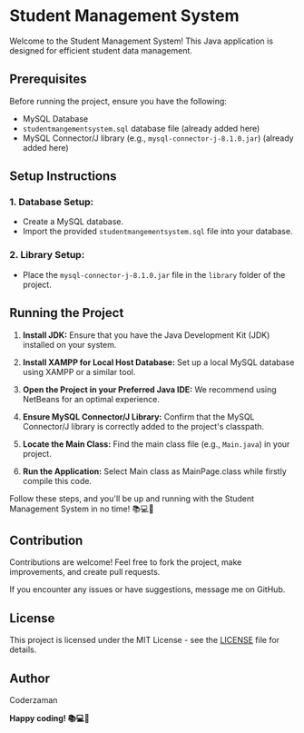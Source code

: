 # Student Management System

Welcome to the Student Management System! This Java application is designed for efficient student data management.

## Prerequisites

Before running the project, ensure you have the following:
- MySQL Database
- `studentmangementsystem.sql` database file (already added here)
- MySQL Connector/J library (e.g., `mysql-connector-j-8.1.0.jar`) (already added here)

## Setup Instructions

### 1. Database Setup:
   - Create a MySQL database.
   - Import the provided `studentmangementsystem.sql` file into your database.

### 2. Library Setup:
   - Place the `mysql-connector-j-8.1.0.jar` file in the `library` folder of the project.

## Running the Project

1. **Install JDK:**
   Ensure that you have the Java Development Kit (JDK) installed on your system.

2. **Install XAMPP for Local Host Database:**
   Set up a local MySQL database using XAMPP or a similar tool.

3. **Open the Project in your Preferred Java IDE:**
   We recommend using NetBeans for an optimal experience.

4. **Ensure MySQL Connector/J Library:**
   Confirm that the MySQL Connector/J library is correctly added to the project's classpath.

5. **Locate the Main Class:**
   Find the main class file (e.g., `Main.java`) in your project.

6. **Run the Application:**
   Select Main class as MainPage.class while firstly compile this code.

Follow these steps, and you'll be up and running with the Student Management System in no time! 📚💻🚀

## Contribution

Contributions are welcome! Feel free to fork the project, make improvements, and create pull requests.

If you encounter any issues or have suggestions, message me on GitHub.

## License

This project is licensed under the MIT License - see the [LICENSE](LICENSE) file for details.

## Author

Coderzaman

**Happy coding! 📚💻🚀**
